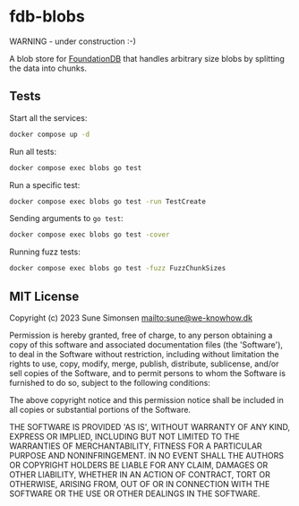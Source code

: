 # fdb-blobs

WARNING - under construction :-)

A blob store for [FoundationDB](https://www.foundationdb.org/) that handles
arbitrary size blobs by splitting the data into chunks.

## Tests

Start all the services:

```sh
docker compose up -d
```

Run all tests:

```sh
docker compose exec blobs go test
```

Run a specific test:

```sh
docker compose exec blobs go test -run TestCreate
```

Sending arguments to `go test`:

```sh
docker compose exec blobs go test -cover
```

Running fuzz tests:

```sh
docker compose exec blobs go test -fuzz FuzzChunkSizes
```

## MIT License

Copyright (c) 2023 Sune Simonsen <mailto:sune@we-knowhow.dk>

Permission is hereby granted, free of charge, to any person obtaining
a copy of this software and associated documentation files (the
'Software'), to deal in the Software without restriction, including
without limitation the rights to use, copy, modify, merge, publish,
distribute, sublicense, and/or sell copies of the Software, and to
permit persons to whom the Software is furnished to do so, subject to
the following conditions:

The above copyright notice and this permission notice shall be
included in all copies or substantial portions of the Software.

THE SOFTWARE IS PROVIDED 'AS IS', WITHOUT WARRANTY OF ANY KIND,
EXPRESS OR IMPLIED, INCLUDING BUT NOT LIMITED TO THE WARRANTIES OF
MERCHANTABILITY, FITNESS FOR A PARTICULAR PURPOSE AND
NONINFRINGEMENT. IN NO EVENT SHALL THE AUTHORS OR COPYRIGHT HOLDERS BE
LIABLE FOR ANY CLAIM, DAMAGES OR OTHER LIABILITY, WHETHER IN AN ACTION
OF CONTRACT, TORT OR OTHERWISE, ARISING FROM, OUT OF OR IN CONNECTION
WITH THE SOFTWARE OR THE USE OR OTHER DEALINGS IN THE SOFTWARE.
